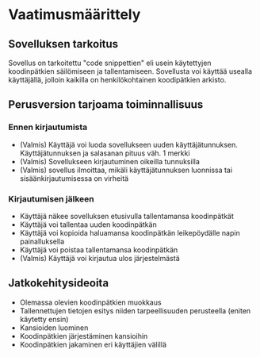 # Vaatimusmäärittely

## Sovelluksen tarkoitus

Sovellus on tarkoitettu "code snippettien" eli usein käytettyjen koodinpätkien säilömiseen ja tallentamiseen.
Sovellusta voi käyttää usealla käyttäjällä, jolloin kaikilla on henkilökohtainen koodipätkien arkisto.

## Perusversion tarjoama toiminnallisuus

### Ennen kirjautumista

- (Valmis) Käyttäjä voi luoda sovellukseen uuden käyttäjätunnuksen. Käyttäjätunnuksen ja salasanan pituus väh. 1 merkki
- (Valmis) Sovellukseen kirjautuminen oikeilla tunnuksilla
- (Valmis) sovellus ilmoittaa, mikäli käyttäjätunnuksen luonnissa tai sisäänkirjautumisessa on virheitä

### Kirjautumisen jälkeen

- Käyttäjä näkee sovelluksen etusivulla tallentamansa koodinpätkät
- Käyttäjä voi tallentaa uuden koodinpätkän
- Käyttäjä voi kopioida haluamansa koodinpätkän leikepöydälle napin painalluksella
- Käyttäjä voi poistaa tallentamansa koodinpätkän
- (Valmis) Käyttäjä voi kirjautua ulos järjestelmästä

## Jatkokehitysideoita

- Olemassa olevien koodinpätkien muokkaus
- Tallennettujen tietojen esitys niiden tarpeellisuuden perusteella (eniten käytetty ensin)
- Kansioiden luominen
- Koodinpätkien järjestäminen kansioihin
- Koodinpätkien jakaminen eri käyttäjien välillä
